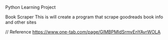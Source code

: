 Python Learning Project

Book Scraper
This is will create a program that scrape goodreads book info and other sites

// Reference 
https://www.one-tab.com/page/GlMBPMldSrmvEnYAvrWOLA 